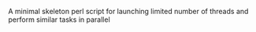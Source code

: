 A minimal skeleton perl script for launching limited number of threads and perform similar tasks in parallel
